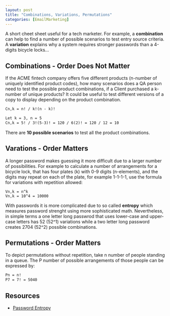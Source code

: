 ```yaml
---
layout: post
title: "Combinations, Variations, Permutations"
categories: [EmailMarketing]
---
```

A short cheet sheet useful for a tech marketer. For example, a **combination** can help to find a number of possible scenarios to test entry source criteria. A **variation** explains why a system requires stronger passwords than a 4-digits bicycle locks&hellip;

## Combinations - Order Does Not Matter
If the ACME fintech company offers five different products (n-number of uniquely identified product codes), how many scenarios does a QA person need to test the possible product combinations, if a Client purchased a k-number of unique products? It could be useful to test different versions of a copy to display depending on the product combination.

```html
Cn,k = n! / k!(n - k)!

Let k = 3, n = 5
Cn,k = 5! / 3!(5-3)! = 120 / 6(2)! = 120 / 12 = 10
```
There are **10 possible scenarios** to test all the product combinations.

## Varations - Order Matters
A longer password makes guessing it more difficult due to a larger number of possibilities. For example to calculate a number of arrangements for a bicycle lock, that has four plates (k) with 0-9 digits (n-elements), and the digits may repeat on each of the plate, for example 1-1-1-1, use the formula for variations with repetition allowed:

```text
Vn,k = n^k
Vn,k = 10^4 = 10000
```

With passwords it is more complicated due to so called **entropy** which measures password strenght using more sophisticated math. Nevertheless, in simple terms a one letter long passwrod that uses lower-case and upper-case letters has 52 (52^1) variations while a two letter long password creates 2704 (52^2) possible combinations.

## Permutations - Order Matters
To depict permutations without repetition, take n number of people standing in a queue. The P number of possible arrangements of those people can be expressed by:
```html
Pn = n!
P7 = 7! = 5040
```

## Resources
*  [Password Entropy](https://www.omnicalculator.com/other/password-entropy)